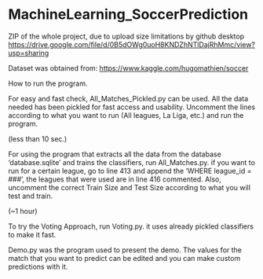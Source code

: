 # MachineLearning_SoccerPrediction

ZIP of the whole project, due to upload size limitations by github desktop
https://drive.google.com/file/d/0B5dOWg0uoH8KNDZhNTlDajRhMmc/view?usp=sharing


Dataset was obtained from: https://www.kaggle.com/hugomathien/soccer

How to run the program.

For easy and fast check, All_Matches_Pickled.py can be used. All the data needed has been pickled for fast access and usability. Uncomment the lines according to what you want to run (All leagues, La Liga, etc.) and run the program.

(less than 10 sec.)


For using the program that extracts all the data from the database ‘database.sqlite’ and trains the classifiers, run All_Matches.py. if you want to run for a certain league, go to line 413 and append the ‘WHERE league_id = ###’, the leagues that were used are in line 416 commented. Also, uncomment the correct Train Size and Test Size according to what you will test and train.

(~1 hour)


To try the Voting Approach, run Voting.py. it uses already pickled classifiers to make it fast.


Demo.py was the program used to present the demo. The values for the match that you want to predict can be edited and you can make custom predictions with it.
